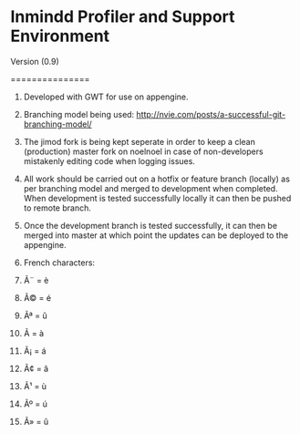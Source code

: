 Inmindd Profiler and Support Environment 
===============

Version (0.9) 

===============

1. Developed with GWT for use on appengine. 

2. Branching model being used: http://nvie.com/posts/a-successful-git-branching-model/

  1. The jimod fork is being kept seperate in order to keep a clean (production) master fork on noelnoel in case of non-developers mistakenly editing code when logging issues. 

  2. All work should be carried out on a hotfix or feature branch (locally) as per branching model and merged to development when completed. When development is tested successfully locally it can then be pushed to remote branch. 

  3. Once the development branch is tested successfully, it can then be merged into master at which point the updates can be deployed to the appengine. 
3. French characters:
  1. Ã¨ = &egrave; 
  2. Ã© = &eacute;
  3. Ãª = &ucirc;
  4. Ã = &agrave;
  5. Ã¡ = &aacute;
  6. Ã¢ = &acirc;
  4. Ã¹ = &ugrave;
  5. Ãº = &uacute;
  6. Ã» = &ucirc;

